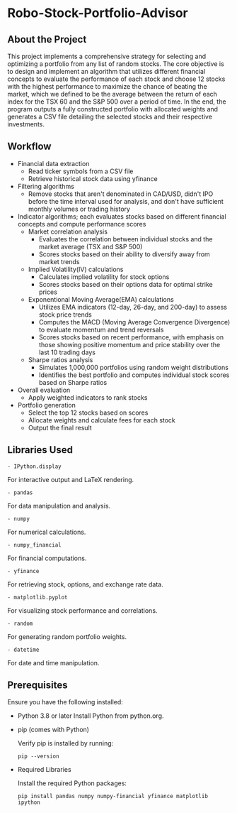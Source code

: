 # Robo-Stock-Portfolio-Advisor
## About the Project
This project implements a comprehensive strategy for selecting and optimizing a portfolio from any list of random stocks. The core objective is to design and implement an algorithm that utilizes different financial concepts to evaluate the performance of each stock and choose 12 stocks with the highest performance to maximize the chance of beating the market, which we defined to be the average between the return of each index for the TSX 60 and the S&P 500 over a period of time. In the end, the program outputs a fully constructed portfolio with allocated weights and generates a CSV file detailing the selected stocks and their respective investments.

## Workflow
- Financial data extraction
  - Read ticker symbols from a CSV file
  - Retrieve historical stock data using yfinance
- Filtering algorithms
  - Remove stocks that aren't denominated in CAD/USD, didn't IPO before the time interval used for analysis, and don't have sufficient monthly volumes or trading history
- Indicator algorithms; each evaluates stocks based on different financial concepts and compute performance scores
  - Market correlation analysis
    - Evaluates the correlation between individual stocks and the market average (TSX and S&P 500)
    - Scores stocks based on their ability to diversify away from market trends
  - Implied Volatility(IV) calculations
    - Calculates implied volatility for stock options
    - Scores stocks based on their options data for optimal strike prices
  - Exponentional Moving Average(EMA) calculations
    - Utilizes EMA indicators (12-day, 26-day, and 200-day) to assess stock price trends
    - Computes the MACD (Moving Average Convergence Divergence) to evaluate momentum and trend reversals
    - Scores stocks based on recent performance, with emphasis on those showing positive momentum and price stability over the last 10 trading days
  - Sharpe ratios analysis
    - Simulates 1,000,000 portfolios using random weight distributions
    - Identifies the best portfolio and computes individual stock scores based on Sharpe ratios
- Overall evaluation
  - Apply weighted indicators to rank stocks
- Portfolio generation
  - Select the top 12 stocks based on scores
  - Allocate weights and calculate fees for each stock
  - Output the final result

## Libraries Used
    - IPython.display
  For interactive output and LaTeX rendering.
  
    - pandas
  For data manipulation and analysis.
  
    - numpy
  For numerical calculations.
  
    - numpy_financial
  For financial computations.
  
    - yfinance
  For retrieving stock, options, and exchange rate data.
  
    - matplotlib.pyplot
  For visualizing stock performance and correlations.
  
    - random
  For generating random portfolio weights.
  
    - datetime
  For date and time manipulation.
    
## Prerequisites
Ensure you have the following installed:
- Python 3.8 or later
  Install Python from python.org.
- pip (comes with Python)

  Verify pip is installed by running:

      pip --version
- Required Libraries

  Install the required Python packages:

      pip install pandas numpy numpy-financial yfinance matplotlib ipython
